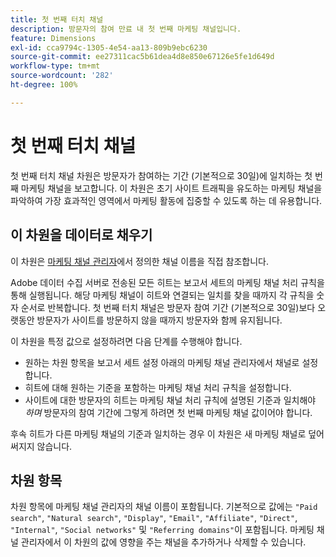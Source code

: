 ```yaml
---
title: 첫 번째 터치 채널
description: 방문자의 참여 만료 내 첫 번째 마케팅 채널입니다.
feature: Dimensions
exl-id: cca9794c-1305-4e54-aa13-809b9ebc6230
source-git-commit: ee27311cac5b61dea4d8e850e67126e5fe1d649d
workflow-type: tm+mt
source-wordcount: '282'
ht-degree: 100%

---
```


# 첫 번째 터치 채널

첫 번째 터치 채널 차원은 방문자가 참여하는 기간 (기본적으로 30일)에 일치하는 첫 번째 마케팅 채널을 보고합니다. 이 차원은 초기 사이트 트래픽을 유도하는 마케팅 채널을 파악하여 가장 효과적인 영역에서 마케팅 활동에 집중할 수 있도록 하는 데 유용합니다.

## 이 차원을 데이터로 채우기

이 차원은 [마케팅 채널 관리자](/help/admin/admin/c-manage-report-suites/c-edit-report-suites/marketing-channels-admin.md)에서 정의한 채널 이름을 직접 참조합니다.

Adobe 데이터 수집 서버로 전송된 모든 히트는 보고서 세트의 마케팅 채널 처리 규칙을 통해 실행됩니다. 해당 마케팅 채널이 히트와 연결되는 일치를 찾을 때까지 각 규칙을 숫자 순서로 반복합니다. 첫 번째 터치 채널은 방문자 참여 기간 (기본적으로 30일)보다 오랫동안 방문자가 사이트를 방문하지 않을 때까지 방문자와 함께 유지됩니다.

이 차원을 특정 값으로 설정하려면 다음 단계를 수행해야 합니다.

* 원하는 차원 항목을 보고서 세트 설정 아래의 마케팅 채널 관리자에서 채널로 설정합니다.
* 히트에 대해 원하는 기준을 포함하는 마케팅 채널 처리 규칙을 설정합니다.
* 사이트에 대한 방문자의 히트는 마케팅 채널 처리 규칙에 설명된 기준과 일치해야 _하며_ 방문자의 참여 기간에 그렇게 하려면 첫 번째 마케팅 채널 값이어야 합니다.

후속 히트가 다른 마케팅 채널의 기준과 일치하는 경우 이 차원은 새 마케팅 채널로 덮어써지지 않습니다.

## 차원 항목

차원 항목에 마케팅 채널 관리자의 채널 이름이 포함됩니다. 기본적으로 값에는 `"Paid search"`, `"Natural search"`, `"Display"`, `"Email"`, `"Affiliate"`, `"Direct"`, `"Internal"`, `"Social networks"` 및 `"Referring domains"`이 포함됩니다. 마케팅 채널 관리자에서 이 차원의 값에 영향을 주는 채널을 추가하거나 삭제할 수 있습니다.
